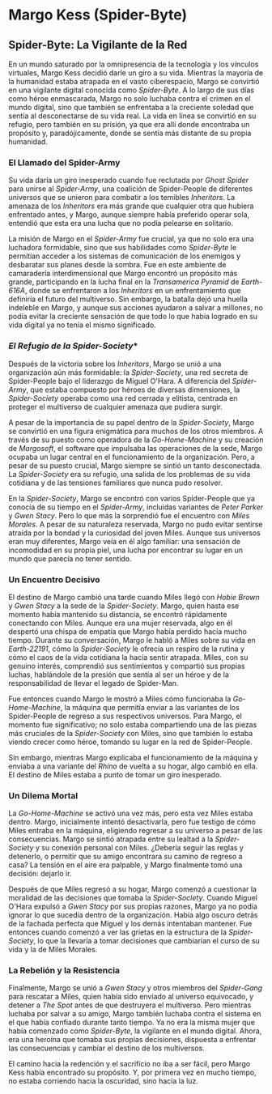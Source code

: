 # Margo Kess (Spider-Byte)

## **Spider-Byte: La Vigilante de la Red**  

En un mundo saturado por la omnipresencia de la tecnología y los vínculos virtuales, Margo Kess decidió darle un giro a su vida. Mientras la mayoría de la humanidad estaba atrapada en el vasto ciberespacio, Margo se convirtió en una vigilante digital conocida como *Spider-Byte*. A lo largo de sus días como héroe enmascarada, Margo no solo luchaba contra el crimen en el mundo digital, sino que también se enfrentaba a la creciente soledad que sentía al desconectarse de su vida real. La vida en línea se convirtió en su refugio, pero también en su prisión, ya que era allí donde encontraba un propósito y, paradójicamente, donde se sentía más distante de su propia humanidad.

### **El Llamado del Spider-Army**  

Su vida daría un giro inesperado cuando fue reclutada por *Ghost Spider* para unirse al *Spider-Army*, una coalición de Spider-People de diferentes universos que se unieron para combatir a los temibles *Inheritors*. La amenaza de los *Inheritors* era más grande que cualquier otra que hubiera enfrentado antes, y Margo, aunque siempre había preferido operar sola, entendió que esta era una lucha que no podía pelearse en solitario.

La misión de Margo en el *Spider-Army* fue crucial, ya que no solo era una luchadora formidable, sino que sus habilidades como *Spider-Byte* le permitían acceder a los sistemas de comunicación de los enemigos y desbaratar sus planes desde la sombra. Fue en este ambiente de camaradería interdimensional que Margo encontró un propósito más grande, participando en la lucha final en la *Transamerica Pyramid* de *Earth-616A*, donde se enfrentaron a los *Inheritors* en un enfrentamiento que definiría el futuro del multiverso. Sin embargo, la batalla dejó una huella indeleble en Margo, y aunque sus acciones ayudaron a salvar a millones, no podía evitar la creciente sensación de que todo lo que había logrado en su vida digital ya no tenía el mismo significado.

### *El Refugio de la Spider-Society**  

Después de la victoria sobre los *Inheritors*, Margo se unió a una organización aún más formidable: la *Spider-Society*, una red secreta de Spider-People bajo el liderazgo de Miguel O'Hara. A diferencia del *Spider-Army*, que estaba compuesto por héroes de diversas dimensiones, la *Spider-Society* operaba como una red cerrada y elitista, centrada en proteger el multiverso de cualquier amenaza que pudiera surgir.

A pesar de la importancia de su papel dentro de la *Spider-Society*, Margo se convirtió en una figura enigmática para muchos de los otros miembros. A través de su puesto como operadora de la *Go-Home-Machine* y su creación de *Margosoft*, el software que impulsaba las operaciones de la sede, Margo ocupaba un lugar central en el funcionamiento de la organización. Pero, a pesar de su puesto crucial, Margo siempre se sintió un tanto desconectada. La *Spider-Society* era su refugio, una salida de los problemas de su vida cotidiana y de las tensiones familiares que nunca pudo resolver.

En la *Spider-Society*, Margo se encontró con varios Spider-People que ya conocía de su tiempo en el *Spider-Army*, incluidas variantes de *Peter Parker* y *Gwen Stacy*. Pero lo que más la sorprendió fue el encuentro con *Miles Morales*. A pesar de su naturaleza reservada, Margo no pudo evitar sentirse atraída por la bondad y la curiosidad del joven Miles. Aunque sus universos eran muy diferentes, Margo veía en él algo familiar: una sensación de incomodidad en su propia piel, una lucha por encontrar su lugar en un mundo que parecía no tener sentido.

### **Un Encuentro Decisivo**  

El destino de Margo cambió una tarde cuando Miles llegó con *Hobie Brown* y *Gwen Stacy* a la sede de la *Spider-Society*. Margo, quien hasta ese momento había mantenido su distancia, se encontró rápidamente conectando con Miles. Aunque era una mujer reservada, algo en él despertó una chispa de empatía que Margo había perdido hacía mucho tiempo. Durante su conversación, Margo le habló a Miles sobre su vida en *Earth-22191*, cómo la *Spider-Society* le ofrecía un respiro de la rutina y cómo el caos de la vida cotidiana la hacía sentir atrapada. Miles, con su genuino interés, comprendió sus sentimientos y compartió sus propias luchas, hablándole de la presión que sentía al ser un héroe y de la responsabilidad de llevar el legado de Spider-Man.

Fue entonces cuando Margo le mostró a Miles cómo funcionaba la *Go-Home-Machine*, la máquina que permitía enviar a las variantes de los Spider-People de regreso a sus respectivos universos. Para Margo, el momento fue significativo; no solo estaba compartiendo una de las piezas más cruciales de la *Spider-Society* con Miles, sino que también lo estaba viendo crecer como héroe, tomando su lugar en la red de Spider-People.

Sin embargo, mientras Margo explicaba el funcionamiento de la máquina y enviaba a una variante del *Rhino* de vuelta a su hogar, algo cambió en ella. El destino de Miles estaba a punto de tomar un giro inesperado.

### **Un Dilema Mortal**  

La *Go-Home-Machine* se activó una vez más, pero esta vez Miles estaba dentro. Margo, inicialmente intentó desactivarla, pero fue testigo de cómo Miles entraba en la máquina, eligiendo regresar a su universo a pesar de las consecuencias. Margo se sintió atrapada entre su lealtad a la *Spider-Society* y su conexión personal con Miles. ¿Debería seguir las reglas y detenerlo, o permitir que su amigo encontrara su camino de regreso a casa? La tensión en el aire era palpable, y Margo finalmente tomó una decisión: dejarlo ir.

Después de que Miles regresó a su hogar, Margo comenzó a cuestionar la moralidad de las decisiones que tomaba la *Spider-Society*. Cuando Miguel O'Hara expulsó a *Gwen Stacy* por sus propias razones, Margo ya no podía ignorar lo que sucedía dentro de la organización. Había algo oscuro detrás de la fachada perfecta que Miguel y los demás intentaban mantener. Fue entonces cuando comenzó a ver las grietas en la estructura de la *Spider-Society*, lo que la llevaría a tomar decisiones que cambiarían el curso de su vida y la de Miles Morales.

### **La Rebelión y la Resistencia**  

Finalmente, Margo se unió a *Gwen Stacy* y otros miembros del *Spider-Gang* para rescatar a Miles, quien había sido enviado al universo equivocado, y detener a *The Spot* antes de que destruyera el multiverso. Pero mientras luchaba por salvar a su amigo, Margo también luchaba contra el sistema en el que había confiado durante tanto tiempo. Ya no era la misma mujer que había comenzado como *Spider-Byte*, la vigilante en el mundo digital. Ahora, era una heroína que tomaba sus propias decisiones, dispuesta a enfrentar las consecuencias y cambiar el destino de los multiversos.

El camino hacia la redención y el sacrificio no iba a ser fácil, pero Margo Kess había encontrado su propósito. Y, por primera vez en mucho tiempo, no estaba corriendo hacia la oscuridad, sino hacia la luz.